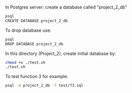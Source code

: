 
In Postgres server: create a database called "project_2_db"

```sh
psql
CREATE DATABASE project_2_db
```

To drop database use:
```sh
psql
DROP DATABASE project_2_db
```

In this directory (Project_2), create initial database by: 
```sh
chmod +x ./test.sh
./test.sh
```

To test function 3 for example:
```sh
psql -d project_2_db -f test/f3.sql
```